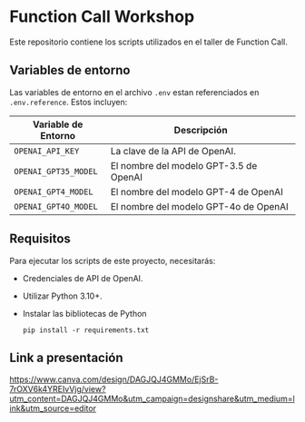 # Function Call Workshop

Este repositorio contiene los scripts utilizados en el taller de Function Call.

## Variables de entorno

Las variables de entorno en el archivo `.env` estan referenciados en `.env.reference`. Estos incluyen:

| Variable de Entorno | Descripción |
| --- | --- |
| `OPENAI_API_KEY` | La clave de la API de OpenAI. |
| `OPENAI_GPT35_MODEL` | El nombre del modelo GPT-3.5 de OpenAI |
| `OPENAI_GPT4_MODEL` | El nombre del modelo GPT-4 de OpenAI |
| `OPENAI_GPT4O_MODEL` | El nombre del modelo GPT-4o de OpenAI |

## Requisitos

Para ejecutar los scripts de este proyecto, necesitarás:

- Credenciales de API de OpenAI.
- Utilizar Python 3.10+.
- Instalar las bibliotecas de Python 

    `pip install -r requirements.txt`

## Link a presentación
https://www.canva.com/design/DAGJQJ4GMMo/EjSrB-7rOXV6k4YREIvVjg/view?utm_content=DAGJQJ4GMMo&utm_campaign=designshare&utm_medium=link&utm_source=editor